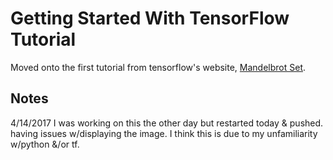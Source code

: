 Getting Started With TensorFlow Tutorial
========================================

Moved onto the first tutorial from tensorflow's website, [Mandelbrot Set](https://www.tensorflow.org/tutorials/mandelbrot).

Notes
--------
4/14/2017 I was working on this the other day but restarted today & pushed. having issues w/displaying the image. I think this is due to my unfamiliarity w/python &/or tf.
